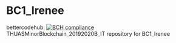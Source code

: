 # BC1_Irenee 
bettercodehub: [![BCH compliance](https://bettercodehub.com/edge/badge/web3assignments/BC1_Irenee?branch=master)](https://bettercodehub.com/) 
<br> 
THUASMinorBlockchain_20192020B_IT repository for BC1_Irenee 
<br> 
